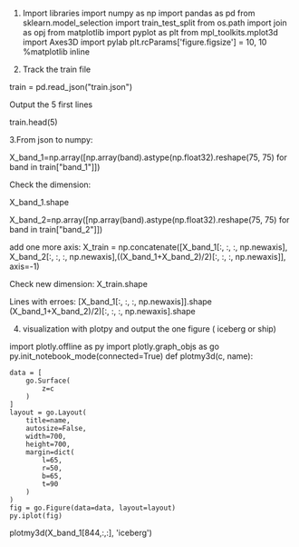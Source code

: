 1. Import libraries
import numpy as np
import pandas as pd
from sklearn.model_selection import train_test_split
from os.path import join as opj
from matplotlib import pyplot as plt
from mpl_toolkits.mplot3d import Axes3D
import pylab
plt.rcParams['figure.figsize'] = 10, 10
%matplotlib inline

2. Track the train file

train = pd.read_json("train.json")

Output the 5 first lines

train.head(5)

3.From json to numpy:

X_band_1=np.array([np.array(band).astype(np.float32).reshape(75, 75) for band in train["band_1"]])

Check the dimension:

X_band_1.shape

X_band_2=np.array([np.array(band).astype(np.float32).reshape(75, 75) for band in train["band_2"]])


add one more axis:
X_train = np.concatenate([X_band_1[:, :, :, np.newaxis], X_band_2[:, :, :, np.newaxis],((X_band_1+X_band_2)/2)[:, :, :, np.newaxis]], 
                         axis=-1)

Check new  dimension:
X_train.shape

Lines with erroes:
[X_band_1[:, :, :, np.newaxis]].shape
(X_band_1+X_band_2)/2)[:, :, :, np.newaxis].shape

4. visualization with plotpy and output the one figure ( iceberg or ship)

import plotly.offline as py
import plotly.graph_objs as go
py.init_notebook_mode(connected=True)
def plotmy3d(c, name):

    data = [
        go.Surface(
            z=c
        )
    ]
    layout = go.Layout(
        title=name,
        autosize=False,
        width=700,
        height=700,
        margin=dict(
            l=65,
            r=50,
            b=65,
            t=90
        )
    )
    fig = go.Figure(data=data, layout=layout)
    py.iplot(fig)
plotmy3d(X_band_1[844,:,:], 'iceberg')